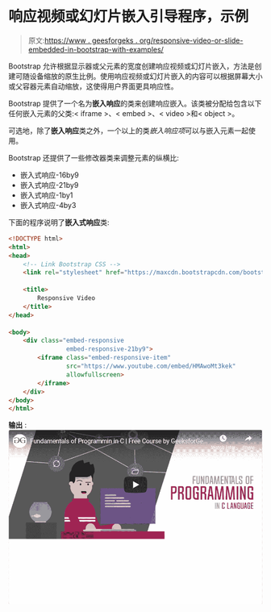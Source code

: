 # 响应视频或幻灯片嵌入引导程序，示例

> 原文:[https://www . geesforgeks . org/responsive-video-or-slide-embedded-in-bootstrap-with-examples/](https://www.geeksforgeeks.org/responsive-video-or-slideshow-embeds-in-bootstrap-with-examples/)

Bootstrap 允许根据显示器或父元素的宽度创建响应视频或幻灯片嵌入，方法是创建可随设备缩放的原生比例。使用响应视频或幻灯片嵌入的内容可以根据屏幕大小或父容器元素自动缩放，这使得用户界面更具响应性。

Bootstrap 提供了一个名为**嵌入响应**的类来创建响应嵌入。该类被分配给包含以下任何嵌入元素的父类:< iframe >、< embed >、< video >和< object >。

可选地，除了**嵌入响应**类之外，一个以上的类*嵌入响应项*可以与嵌入元素一起使用。

Bootstrap 还提供了一些修改器类来调整元素的纵横比:

*   嵌入式响应-16by9
*   嵌入式响应-21by9
*   嵌入式响应-1by1
*   嵌入式响应-4by3

下面的程序说明了**嵌入式响应**类:

```html
<!DOCTYPE html>
<html>
<head>
    <!-- Link Bootstrap CSS -->
    <link rel="stylesheet" href="https://maxcdn.bootstrapcdn.com/bootstrap/4.0.0/css/bootstrap.min.css" integrity="sha384-Gn5384xqQ1aoWXA+058RXPxPg6fy4IWvTNh0E263XmFcJlSAwiGgFAW/dAiS6JXm" crossorigin="anonymous">

    <title>
        Responsive Video
    </title>
</head>

<body>
    <div class="embed-responsive 
                embed-responsive-21by9">
        <iframe class="embed-responsive-item" 
                src="https://www.youtube.com/embed/HMAwoMt3kek" 
                allowfullscreen>
        </iframe>
    </div>
</body>
</html>                    
```

**输出** :
![](img/a21dd5f0580fc0ccdc48a1ea1e1ccb5b.png)